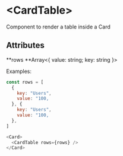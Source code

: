# &lt;CardTable&gt;

Component to render a table inside a Card

## Attributes

**rows **Array&lt;{ value: string; key: string }&gt;

Examples:

```js
const rows = [
  {
    key: "Users",
    value: "100,
  }, {
    key: "Users",
    value: "100,
  },
]

<Card>
  <CardTable rows={rows} />
</Card>
```



